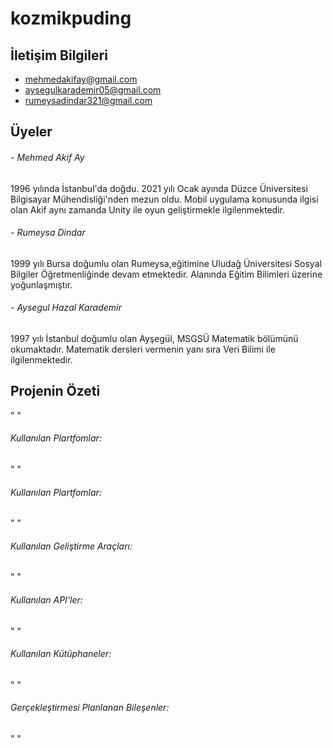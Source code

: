 # kozmikpuding

## İletişim Bilgileri

- mehmedakifay@gmail.com
- aysegulkarademir05@gmail.com
- rumeysadindar321@gmail.com


## Üyeler
###### - Mehmed Akif Ay

1996 yılında İstanbul'da doğdu. 2021 yılı Ocak ayında Düzce Üniversitesi Bilgisayar Mühendisliği'nden mezun oldu. Mobil uygulama konusunda ilgisi olan Akif aynı zamanda Unity ile oyun geliştirmekle ilgilenmektedir.

###### - Rumeysa Dindar

1999 yılı Bursa doğumlu olan Rumeysa,eğitimine Uludağ Üniversitesi Sosyal Bilgiler Öğretmenliğinde devam etmektedir. Alanında Eğitim Bilimleri üzerine yoğunlaşmıştır.


###### - Aysegul Hazal Karademir

1997 yılı İstanbul doğumlu olan Ayşegül, MSGSÜ Matematik bölümünü okumaktadır. Matematik dersleri vermenin yanı sıra Veri Bilimi ile ilgilenmektedir.

## Projenin Özeti

" "


###### Kullanılan Plartfomlar:
" "

###### Kullanılan Plartfomlar:
" "

###### Kullanılan Geliştirme Araçları:
" "

###### Kullanılan API'ler:

" "

###### Kullanılan Kütüphaneler:

" "

###### Gerçekleştirmesi Planlanan Bileşenler:

" "
